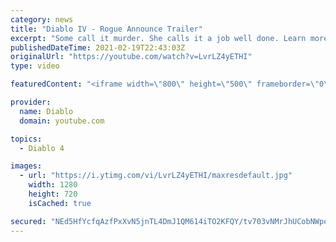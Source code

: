 ```yaml
---
category: news
title: "Diablo IV - Rogue Announce Trailer"
excerpt: "Some call it murder. She calls it a job well done. Learn more at Diablo4.com The Rogue is the newest addition to the Diablo IV campfire, combining range and ..."
publishedDateTime: 2021-02-19T22:43:03Z
originalUrl: "https://youtube.com/watch?v=LvrLZ4yETHI"
type: video

featuredContent: "<iframe width=\"800\" height=\"500\" frameborder=\"0\" src=\"https://www.youtube.com/embed/LvrLZ4yETHI\" allow=\"accelerometer; autoplay; encrypted-media; gyroscope; picture-in-picture\" allowfullscreen></iframe>"

provider:
  name: Diablo
  domain: youtube.com

topics:
  - Diablo 4

images:
  - url: "https://i.ytimg.com/vi/LvrLZ4yETHI/maxresdefault.jpg"
    width: 1280
    height: 720
    isCached: true

secured: "NEd5HfYcfqAzfPxXvN5jnTL4DmJ1QM614iTO2KFQY/tv703vNMrJhUCobNWpo0IqK6BsYt7EmDxzwwyS75XIKNKryVEkotTituZEMsQUtQH2pxR/tGiuFFcYf28YoRu0YX7Y0Rwrld93VVZiLhctVrSBj+UQy3g7HqzKmN0nFW3SwenE+godwRRQ7XTBfQ+QeeZ1ndjj3Hj7ETZXxr8N5LfcYx8SaSL7WlGIIL48RqgiQ7vBykloymM1ANZTw6fkhWjUSjFmFNbvLLSOu/zjKLNKBYcjDCnjunU5d+XcUDfxUvpGtOepNtjz6ldP2C0QD0YERDWe8ZQMVLQ0QlAgNZRMh939oTGXA7N40+TpsCxN3vXc9vE2PjSKkjK2Z6fyVTiadJzT9uqhC06rEfOrTihv0Zx5GCCh6cFdybfwdCIg518EXaISqUZNtw4Jh8nk;FqLKnPfKtoKOqNYD1wT/xg=="
---
```


